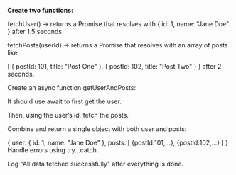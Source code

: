 **Create two functions:**

fetchUser() → returns a Promise that resolves with { id: 1, name: "Jane Doe" } after 1.5 seconds.

fetchPosts(userId) → returns a Promise that resolves with an array of posts like:

[
  { postId: 101, title: "Post One" },
  { postId: 102, title: "Post Two" }
]
after 2 seconds.

Create an async function getUserAndPosts:

It should use await to first get the user.

Then, using the user’s id, fetch the posts.

Combine and return a single object with both user and posts:

{
  user: { id: 1, name: "Jane Doe" },
  posts: [ {postId:101,...}, {postId:102,...} ]
}
Handle errors using try...catch.

Log "All data fetched successfully" after everything is done.